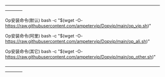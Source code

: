 
————————————————————————————————————————

Op安装命令(默认)
bash -c "$(wget -O- https://raw.githubusercontent.com/ampetervip/Dopvip/main/op_vip.sh)"

Op安装命令(阿里)
bash -c "$(wget -O- https://raw.githubusercontent.com/ampetervip/Dopvip/main/op_ali.sh)"

Op安装命令(其它)
bash -c "$(wget -O- https://raw.githubusercontent.com/ampetervip/Dopvip/main/op_other.sh)"

————————————————————————————————————————
